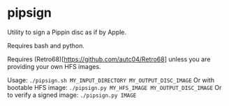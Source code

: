 # pipsign

Utility to sign a Pippin disc as if by Apple.

Requires bash and python.

Requires (Retro68)[https://github.com/autc04/Retro68] unless you are providing your own HFS images.

Usage: `./pipsign.sh MY_INPUT_DIRECTORY MY_OUTPUT_DISC_IMAGE`
Or with bootable HFS image: `./pipsign.py MY_HFS_IMAGE MY_OUTPUT_DISC_IMAGE`
Or to verify a signed image: `./pipsign.py IMAGE`
